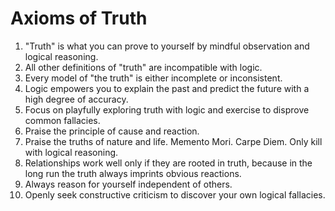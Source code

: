 # Axioms of Truth

1. "Truth" is what you can prove to yourself by mindful observation and logical reasoning.
2. All other definitions of "truth" are incompatible with logic.
3. Every model of "the truth" is either incomplete or inconsistent.
4. Logic empowers you to explain the past and predict the future with a high degree of accuracy.
5. Focus on playfully exploring truth with logic and exercise to disprove common fallacies.
6. Praise the principle of cause and reaction.
7. Praise the truths of nature and life. Memento Mori. Carpe Diem. Only kill with logical reasoning. 
8. Relationships work well only if they are rooted in truth, because in the long run the truth always imprints obvious  reactions.
9. Always reason for yourself independent of others.
10. Openly seek constructive criticism to discover your own logical fallacies.
